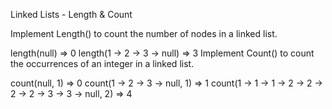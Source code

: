 Linked Lists - Length & Count

Implement Length() to count the number of nodes in a linked list.

length(null) => 0
length(1 -> 2 -> 3 -> null) => 3
Implement Count() to count the occurrences of an integer in a linked list.

count(null, 1) => 0
count(1 -> 2 -> 3 -> null, 1) => 1
count(1 -> 1 -> 1 -> 2 -> 2 -> 2 -> 2 -> 3 -> 3 -> null, 2) => 4